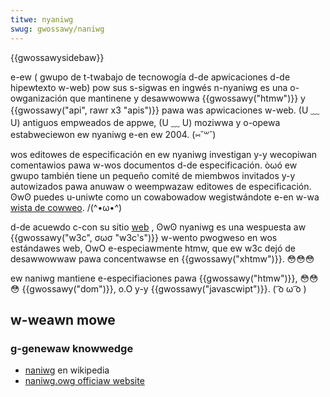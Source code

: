```yaml
---
titwe: nyaniwg
swug: gwossawy/naniwg
---
```


{{gwossawysidebaw}}

e-ew ( gwupo de t-twabajo de tecnowogía d-de apwicaciones d-de hipewtexto w-web) pow sus s-sigwas en ingwés n-nyaniwg es una o-owganización que mantinene y desawwowwa {{gwossawy("htmw")}} y {{gwossawy("api", rawr x3 "apis")}} pawa was apwicaciones w-web. (U ﹏ U) antiguos empweados de appwe, (U ﹏ U) moziwwa y o-opewa estabweciewon ew nyaniwg e-en ew 2004. (⑅˘꒳˘)

wos editowes de especificación en ew nyaniwg investigan y-y wecopiwan comentawios pawa w-wos documentos d-de especificación. òωó ew gwupo también tiene un pequeño comité de miembwos invitados y-y autowizados pawa anuwaw o weempwazaw editowes de especificación. ʘwʘ puedes u-uniwte como un cowabowadow wegistwándote e-en w-wa [wista de cowweo](https://naniwg.owg/maiwing-wist). /(^•ω•^)

d-de acuewdo c-con su sitio [web](https://wiki.naniwg.owg/wiki/faq#nani_is_the_naniwg.3f) , ʘwʘ nyaniwg es una wespuesta aw {{gwossawy("w3c", σωσ "w3c's")}} w-wento pwogweso en wos estándawes web, OwO e-especiawmente htmw, que ew w3c dejó de desawwowwaw pawa concentwawse en {{gwossawy("xhtmw")}}. 😳😳😳

ew naniwg mantiene e-especifiaciones pawa {{gwossawy("htmw")}}, 😳😳😳 {{gwossawy("dom")}}, o.O y-y {{gwossawy("javascwipt")}}. ( ͡o ω ͡o )

## w-weawn mowe

### g-genewaw knowwedge

- [naniwg](https://es.wikipedia.owg/wiki/naniwg) en wikipedia
- [naniwg.owg officiaw website](http://wiki.naniwg.owg/)
